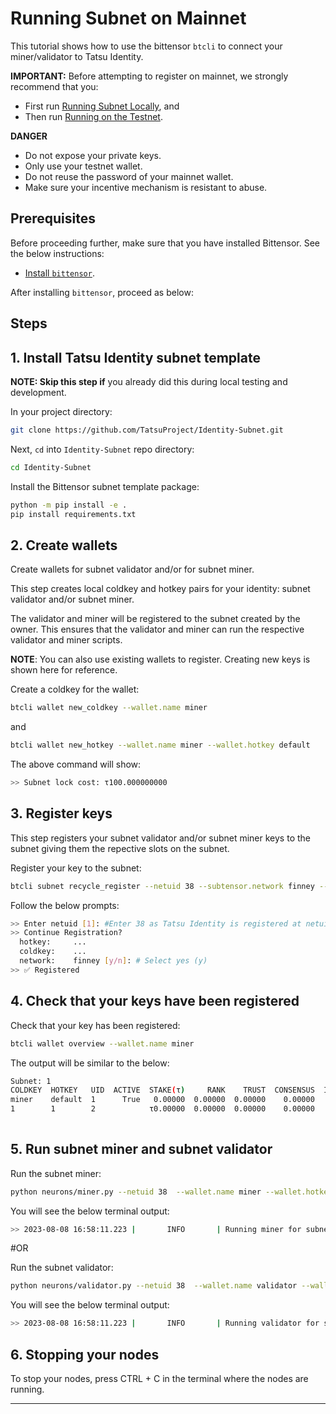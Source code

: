 # Running Subnet on Mainnet

This tutorial shows how to use the bittensor `btcli` to connect your miner/validator to Tatsu Identity. 

**IMPORTANT:** Before attempting to register on mainnet, we strongly recommend that you:
- First run [Running Subnet Locally](running_on_staging.md), and
- Then run [Running on the Testnet](running_on_testnet.md).

**DANGER**
- Do not expose your private keys.
- Only use your testnet wallet.
- Do not reuse the password of your mainnet wallet.
- Make sure your incentive mechanism is resistant to abuse. 

## Prerequisites

Before proceeding further, make sure that you have installed Bittensor. See the below instructions:

- [Install `bittensor`](https://github.com/opentensor/bittensor#install).

After installing `bittensor`, proceed as below:

## Steps

## 1. Install Tatsu Identity subnet template

**NOTE: Skip this step if** you already did this during local testing and development.

In your project directory:

```bash
git clone https://github.com/TatsuProject/Identity-Subnet.git 
```

Next, `cd` into `Identity-Subnet` repo directory:

```bash
cd Identity-Subnet
```

Install the Bittensor subnet template package:

```bash
python -m pip install -e .
pip install requirements.txt
```

## 2. Create wallets 

Create wallets for subnet validator and/or for subnet miner.
  
This step creates local coldkey and hotkey pairs for your identity: subnet validator and/or subnet miner. 

The validator and miner will be registered to the subnet created by the owner. This ensures that the validator and miner can run the respective validator and miner scripts.

**NOTE**: You can also use existing wallets to register. Creating new keys is shown here for reference.

Create a coldkey for the wallet:

```bash
btcli wallet new_coldkey --wallet.name miner
```

and

```bash
btcli wallet new_hotkey --wallet.name miner --wallet.hotkey default
```



The above command will show:

```bash
>> Subnet lock cost: τ100.000000000
```

## 3. Register keys 


This step registers your subnet validator and/or subnet miner keys to the subnet giving them the repective slots on the subnet.

Register your key to the subnet:

```bash
btcli subnet recycle_register --netuid 38 --subtensor.network finney --wallet.name miner --wallet.hotkey default
```

Follow the below prompts:

```bash
>> Enter netuid [1]: #Enter 38 as Tatsu Identity is registered at netuid 38
>> Continue Registration?
  hotkey:     ...
  coldkey:    ...
  network:    finney [y/n]: # Select yes (y)
>> ✅ Registered
```

## 4. Check that your keys have been registered

Check that your key has been registered:


```bash
btcli wallet overview --wallet.name miner 
```

The output will be similar to the below:

```bash
Subnet: 1                                                                                                                                                                
COLDKEY  HOTKEY   UID  ACTIVE  STAKE(τ)     RANK    TRUST  CONSENSUS  INCENTIVE  DIVIDENDS  EMISSION(ρ)   VTRUST  VPERMIT  UPDATED  AXON  HOTKEY_SS58                    
miner    default  1      True   0.00000  0.00000  0.00000    0.00000    0.00000    0.00000            0  0.00000                14  none  5GTFrsEQfvTsh3WjiEVFeKzFTc2xcf…
1        1        2            τ0.00000  0.00000  0.00000    0.00000    0.00000    0.00000           ρ0  0.00000                                                         
                                                                          Wallet balance: τ0.0   
```

## 5. Run subnet miner and subnet validator

Run the subnet miner:

```bash
python neurons/miner.py --netuid 38  --wallet.name miner --wallet.hotkey default --logging.debug
```

You will see the below terminal output:

```bash
>> 2023-08-08 16:58:11.223 |       INFO       | Running miner for subnet: 1 on network: wss://entrypoint-finney.opentensor.ai:443 with config: ...
```

#OR

Run the subnet validator:

```bash
python neurons/validator.py --netuid 38  --wallet.name validator --wallet.hotkey default --logging.debug
```

You will see the below terminal output:

```bash
>> 2023-08-08 16:58:11.223 |       INFO       | Running validator for subnet: 1 on network: wss://entrypoint-finney.opentensor.ai:443 with config: ...
```


## 6. Stopping your nodes

To stop your nodes, press CTRL + C in the terminal where the nodes are running.

---
